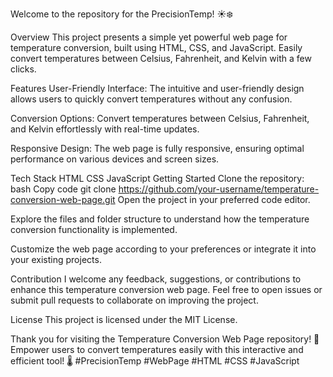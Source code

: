 Welcome to the repository for the PrecisionTemp! ☀️❄️

Overview
This project presents a simple yet powerful web page for temperature conversion, built using HTML, CSS, and JavaScript. Easily convert temperatures between Celsius, Fahrenheit, and Kelvin with a few clicks.

Features
User-Friendly Interface: The intuitive and user-friendly design allows users to quickly convert temperatures without any confusion.

Conversion Options: Convert temperatures between Celsius, Fahrenheit, and Kelvin effortlessly with real-time updates.

Responsive Design: The web page is fully responsive, ensuring optimal performance on various devices and screen sizes.

Tech Stack
HTML
CSS
JavaScript
Getting Started
Clone the repository:
bash
Copy code
git clone https://github.com/your-username/temperature-conversion-web-page.git
Open the project in your preferred code editor.

Explore the files and folder structure to understand how the temperature conversion functionality is implemented.

Customize the web page according to your preferences or integrate it into your existing projects.

Contribution
I welcome any feedback, suggestions, or contributions to enhance this temperature conversion web page. Feel free to open issues or submit pull requests to collaborate on improving the project.

License
This project is licensed under the MIT License.

Thank you for visiting the Temperature Conversion Web Page repository! 🙌 Empower users to convert temperatures easily with this interactive and efficient tool! 🌡️ #PrecisionTemp #WebPage #HTML #CSS #JavaScript
